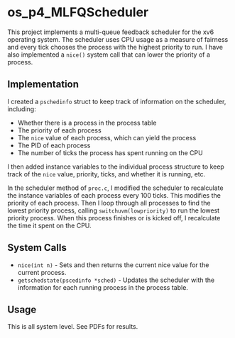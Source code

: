 # os_p4_MLFQScheduler

This project implements a multi-queue feedback scheduler for the xv6 operating system. The scheduler uses CPU usage as a measure of fairness and every tick chooses the process with the highest priority to run. I have also implemented a `nice()` system call that can lower the priority of a process.

## Implementation

I created a `pschedinfo` struct to keep track of information on the scheduler, including:
- Whether there is a process in the process table
- The priority of each process
- The `nice` value of each process, which can yield the process
- The PID of each process
- The number of ticks the process has spent running on the CPU

I then added instance variables to the individual process structure to keep track of the `nice` value, priority, ticks, and whether it is running, etc.

In the scheduler method of `proc.c`, I modified the scheduler to recalculate the instance variables of each process every 100 ticks. This modifies the priority of each process. Then I loop through all processes to find the lowest priority process, calling `switchuvm(lowpriority)` to run the lowest priority process. When this process finishes or is kicked off, I recalculate the time it spent on the CPU.

## System Calls

- `nice(int n)` - Sets and then returns the current nice value for the current process.
- `getschedstate(pscedinfo *sched)` - Updates the scheduler with the information for each running process in the process table.

## Usage

This is all system level. See PDFs for results.
